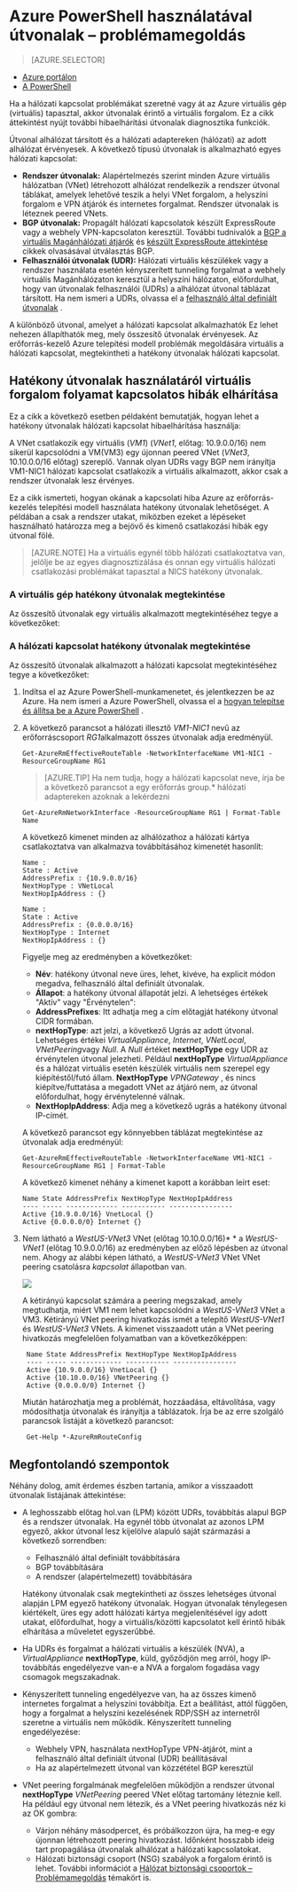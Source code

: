 <properties 
   pageTitle="Útvonalak - PowerShell elhárítása |} Microsoft Azure"
   description="Megtudhatja, hogy miként útvonalak az Azure erőforrás-kezelő telepítési modell Azure PowerShell használatával kapcsolatos hibák elhárítása."
   services="virtual-network"
   documentationCenter="na"
   authors="AnithaAdusumilli"
   manager="narayan"
   editor=""
   tags="azure-resource-manager"
/>
<tags 
   ms.service="virtual-network"
   ms.devlang="na"
   ms.topic="article"
   ms.tgt_pltfrm="na"
   ms.workload="infrastructure-services"
   ms.date="09/23/2016"
   ms.author="anithaa" />

# <a name="troubleshoot-routes-using-azure-powershell"></a>Azure PowerShell használatával útvonalak – problémamegoldás

> [AZURE.SELECTOR]
- [Azure portálon](virtual-network-routes-troubleshoot-portal.md)
- [A PowerShell](virtual-network-routes-troubleshoot-powershell.md)

Ha a hálózati kapcsolat problémákat szeretné vagy át az Azure virtuális gép (virtuális) tapasztal, akkor útvonalak érintő a virtuális forgalom. Ez a cikk áttekintést nyújt további hibaelhárítási útvonalak diagnosztika funkciók.

Útvonal alhálózat társított és a hálózati adaptereken (hálózati) az adott alhálózat érvényesek. A következő típusú útvonalak is alkalmazható egyes hálózati kapcsolat:

- **Rendszer útvonalak:** Alapértelmezés szerint minden Azure virtuális hálózatban (VNet) létrehozott alhálózat rendelkezik a rendszer útvonal táblákat, amelyek lehetővé teszik a helyi VNet forgalom, a helyszíni forgalom e VPN átjárók és internetes forgalmat. Rendszer útvonalak is léteznek peered VNets.
- **BGP útvonalak:** Propagált hálózati kapcsolatok készült ExpressRoute vagy a webhely VPN-kapcsolaton keresztül. További tudnivalók a [BGP a virtuális Magánhálózati átjárók](../vpn-gateway/vpn-gateway-bgp-overview.md) és [készült ExpressRoute áttekintése](../expressroute/expressroute-introduction.md) cikkek olvasásával útválasztás BGP.
- **Felhasználói útvonalak (UDR):** Hálózati virtuális készülékek vagy a rendszer használata esetén kényszerített tunneling forgalmat a webhely virtuális Magánhálózaton keresztül a helyszíni hálózaton, előfordulhat, hogy van útvonalak felhasználói (UDRs) a alhálózat útvonal táblázat társított. Ha nem ismeri a UDRs, olvassa el a [felhasználó által definiált útvonalak](virtual-networks-udr-overview.md#user-defined-routes) .

A különböző útvonal, amelyet a hálózati kapcsolat alkalmazhatók Ez lehet nehezen állapíthatók meg, mely összesítő útvonalak érvényesek. Az erőforrás-kezelő Azure telepítési modell problémák megoldására virtuális a hálózati kapcsolat, megtekintheti a hatékony útvonalak hálózati kapcsolat.

## <a name="using-effective-routes-to-troubleshoot-vm-traffic-flow"></a>Hatékony útvonalak használatáról virtuális forgalom folyamat kapcsolatos hibák elhárítása

Ez a cikk a következő esetben példaként bemutatják, hogyan lehet a hatékony útvonalak hálózati kapcsolat hibaelhárítása használja:

A VNet csatlakozik egy virtuális (*VM1*) (*VNet1*, előtag: 10.9.0.0/16) nem sikerül kapcsolódni a VM(VM3) egy újonnan peered VNet (*VNet3*, 10.10.0.0/16 előtag) szereplő. Vannak olyan UDRs vagy BGP nem irányítja VM1-NIC1 hálózati kapcsolat csatlakozik a virtuális alkalmazott, akkor csak a rendszer útvonalak lesz érvényes.

Ez a cikk ismerteti, hogyan okának a kapcsolati hiba Azure az erőforrás-kezelés telepítési modell használata hatékony útvonalak lehetőséget.
A példában a csak a rendszer utakat, miközben ezeket a lépéseket használható határozza meg a bejövő és kimenő csatlakozási hibák egy útvonal fölé.

>[AZURE.NOTE] Ha a virtuális egynél több hálózati csatlakoztatva van, jelölje be az egyes diagnosztizálása és onnan egy virtuális hálózati csatlakozási problémákat tapasztal a NICS hatékony útvonalak.

### <a name="view-effective-routes-for-a-virtual-machine"></a>A virtuális gép hatékony útvonalak megtekintése

Az összesítő útvonalak egy virtuális alkalmazott megtekintéséhez tegye a következőket:

### <a name="view-effective-routes-for-a-network-interface"></a>A hálózati kapcsolat hatékony útvonalak megtekintése

Az összesítő útvonalak alkalmazott a hálózati kapcsolat megtekintéséhez tegye a következőket:

1.  Indítsa el az Azure PowerShell-munkamenetet, és jelentkezzen be az Azure. Ha nem ismeri a Azure PowerShell, olvassa el a [hogyan telepítse és állítsa be a Azure PowerShell](../powershell-install-configure.md) .

2.  A következő parancsot a hálózati illesztő *VM1-NIC1* nevű az erőforráscsoport *RG1*alkalmazott összes útvonalak adja eredményül.

        Get-AzureRmEffectiveRouteTable -NetworkInterfaceName VM1-NIC1 -ResourceGroupName RG1

    >[AZURE.TIP] Ha nem tudja, hogy a hálózati kapcsolat neve, írja be a következő parancsot a egy erőforrás group.* hálózati adaptereken azoknak a lekérdezni

        Get-AzureRmNetworkInterface -ResourceGroupName RG1 | Format-Table Name

    A következő kimenet minden az alhálózathoz a hálózati kártya csatlakoztatva van alkalmazva továbbításához kimenetét hasonlít:

        Name :
        State : Active
        AddressPrefix : {10.9.0.0/16}
        NextHopType : VNetLocal
        NextHopIpAddress : {}

        Name :
        State : Active
        AddressPrefix : {0.0.0.0/16}
        NextHopType : Internet
        NextHopIpAddress : {}

    Figyelje meg az eredményben a következőket:
    - **Név**: hatékony útvonal neve üres, lehet, kivéve, ha explicit módon megadva, felhasználó által definiált útvonalak. 
    - **Állapot**: a hatékony útvonal állapotát jelzi. A lehetséges értékek "Aktív" vagy "Érvénytelen":
    - **AddressPrefixes**: Itt adhatja meg a cím előtagját hatékony útvonal CIDR formában. 
    - **nextHopType**: azt jelzi, a következő Ugrás az adott útvonal. Lehetséges értékei *VirtualAppliance*, *Internet*, *VNetLocal*, *VNetPeering*vagy *Null*. A *Null* értéket **nextHopType** egy UDR az érvénytelen útvonal jelezheti. Például **nextHopType** *VirtualAppliance* és a hálózat virtuális esetén készülék virtuális nem szerepel egy kiépítéstől/futó állam. **NextHopType** *VPNGateway* , és nincs kiépítve/futtatása a megadott VNet az átjáró nem, az útvonal előfordulhat, hogy érvénytelenné válnak.
    - **NextHopIpAddress**: Adja meg a következő ugrás a hatékony útvonal IP-címét.
    
    A következő parancsot egy könnyebben táblázat megtekintése az útvonalak adja eredményül:

        Get-AzureRmEffectiveRouteTable -NetworkInterfaceName VM1-NIC1 -ResourceGroupName RG1 | Format-Table

    A következő kimenet néhány a kimenet kapott a korábban leírt eset:

        Name State AddressPrefix NextHopType NextHopIpAddress
        ---- ----- ------------- ----------- ----------------
        Active {10.9.0.0/16} VnetLocal {}
        Active {0.0.0.0/0} Internet {}
    

3. Nem látható a *WestUS-VNet3* VNet (előtag 10.10.0.0/16)* * a *WestUS-VNet1* (előtag 10.9.0.0/16) az eredményben az előző lépésben az útvonal nem. Ahogy az alábbi képen látható, a *WestUS-VNet3* VNet VNet peering csatolásra *kapcsolat* állapotban van.
    
    ![](./media/virtual-network-routes-troubleshoot-portal/image4.png)

    A kétirányú kapcsolat számára a peering megszakad, amely megtudhatja, miért VM1 nem lehet kapcsolódni a *WestUS-VNet3* VNet a VM3. Kétirányú VNet peering hivatkozás ismét a telepítő *WestUS-VNet1* és *WestUS-VNet3* VNets. A kimenet visszaadott után a VNet peering hivatkozás megfelelően folyamatban van a következőképpen:

        Name State AddressPrefix NextHopType NextHopIpAddress
        ---- ----- ------------- ----------- ----------------
        Active {10.9.0.0/16} VnetLocal {}
        Active {10.10.0.0/16} VNetPeering {}
        Active {0.0.0.0/0} Internet {}
        
    Miután határozhatja meg a problémát, hozzáadása, eltávolítása, vagy módosíthatja útvonalak és irányítja a táblázatok. Írja be az erre szolgáló parancsok listáját a következő parancsot:

        Get-Help *-AzureRmRouteConfig

## <a name="considerations"></a>Megfontolandó szempontok

Néhány dolog, amit érdemes észben tartania, amikor a visszaadott útvonalak listájának áttekintése:

- A leghosszabb előtag hol.van (LPM) között UDRs, továbbítás alapul BGP és a rendszer útvonalak. Ha egynél több útvonalat az azonos LPM egyező, akkor útvonal lesz kijelölve alapuló saját származási a következő sorrendben:
    - Felhasználó által definiált továbbítására
    - BGP továbbítására
    - A rendszer (alapértelmezett) továbbítására

    Hatékony útvonalak csak megtekintheti az összes lehetséges útvonal alapján LPM egyező hatékony útvonalak. Hogyan útvonalak ténylegesen kiértékelt, üres egy adott hálózati kártya megjelenítésével így adott utakat, előfordulhat, hogy a virtuális/közötti kapcsolatot kell érintő hibák elhárítása a műveletet egyszerűbbé.

- Ha UDRs és forgalmat a hálózati virtuális a készülék (NVA), a *VirtualAppliance* **nextHopType**, küld, győződjön meg arról, hogy IP-továbbítás engedélyezve van-e a NVA a forgalom fogadása vagy csomagok megszakadnak. 
- Kényszerített tunneling engedélyezve van, ha az összes kimenő internetes forgalmat a helyszíni továbbítja. Ezt a beállítást, attól függően, hogy a forgalmat a helyszíni kezelésének RDP/SSH az internetről szeretne a virtuális nem működik. 
  Kényszerített tunneling engedélyezése:
    - Webhely VPN, használata nextHopType VPN-átjárót, mint a felhasználó által definiált útvonal (UDR) beállításával
    - Ha az alapértelmezett útvonal van közzététel BGP keresztül
- VNet peering forgalmának megfelelően működjön a rendszer útvonal **nextHopType** *VNetPeering* peered VNet előtag tartomány léteznie kell. Ha például egy útvonal nem létezik, és a VNet peering hivatkozás néz ki az OK gombra:
    - Várjon néhány másodpercet, és próbálkozzon újra, ha meg-e egy újonnan létrehozott peering hivatkozást. Időnként hosszabb ideig tart propagálása útvonalak alhálózat a hálózati kapcsolatokat.
    - Hálózati biztonsági csoport (NSG) szabályok a forgalom érintő is lehet. További információt a [Hálózat biztonsági csoportok – Problémamegoldás](virtual-network-nsg-troubleshoot-powershell.md) témakört is.
